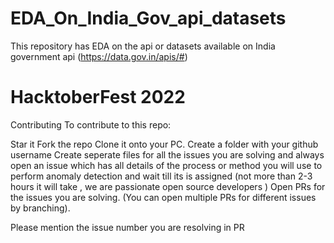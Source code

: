 # EDA_On_India_Gov_api_datasets
This repository has EDA on the api or datasets available on India government api (https://data.gov.in/apis/#)

# HacktoberFest 2022
Contributing
To contribute to this repo:

Star it
Fork the repo
Clone it onto your PC.
Create a folder with your github username
Create seperate files for all the issues you are solving and always open an issue which has all details of the process or method you will use to perform anomaly detection and wait till its is assigned (not more than 2-3 hours it will take , we are passionate open source developers )
Open PRs for the issues you are solving. (You can open multiple PRs for different issues by branching).

Please mention the issue number you are resolving in PR
